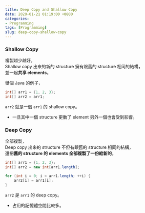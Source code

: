 ```yaml
---
title: Deep Copy and Shallow Copy
date: 2020-01-21 01:19:00 +0800
categories:
- Programming
tags: [Programming]
slug: deep-copy-shallow-copy
---
```

### Shallow Copy
複製越少越好，  
Shallow copy 出來的新的 structure 擁有跟舊的 structure 相同的結構，  
並一起**共享 elements**。  
  
舉個 Java 的例子，
<!-- more -->
```java
int[] arr1 = {1, 2, 3};
int[] arr2 = arr1;
```
``arr2`` 就是一個 ``arr1`` 的 shallow copy。

- 一旦其中一個 structure 更動了 element 另外一個也會受到影響。

### Deep Copy
全部複製，  
Deep copy 出來的 structure 不但有跟舊的 structure 相同的結構，  
還把**舊的 structure 的 elements 全部複製了一份給新的**。
  
```java
int[] arr1 = {1, 2, 3};
int[] arr2 = new int[arr1.length];

for (int i = 0; i < arr1.length; ++i) {
	arr2[i] = arr1[i];
}
```
``arr2`` 是 ``arr1`` 的 deep copy。

- 占用的記憶體空間比較多。
